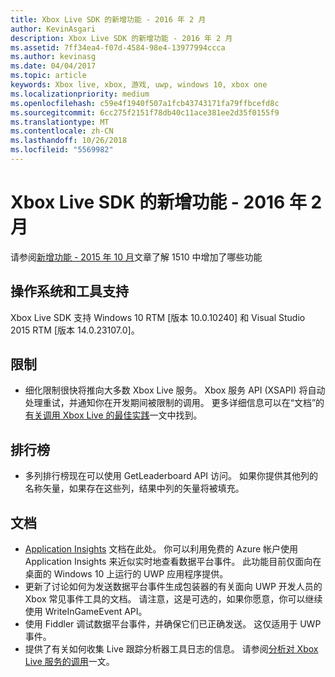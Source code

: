 ```yaml
---
title: Xbox Live SDK 的新增功能 - 2016 年 2 月
author: KevinAsgari
description: Xbox Live SDK 的新增功能 - 2016 年 2 月
ms.assetid: 7ff34ea4-f07d-4584-98e4-13977994ccca
ms.author: kevinasg
ms.date: 04/04/2017
ms.topic: article
keywords: Xbox live, xbox, 游戏, uwp, windows 10, xbox one
ms.localizationpriority: medium
ms.openlocfilehash: c59e4f1940f507a1fcb43743171fa79ffbcefd8c
ms.sourcegitcommit: 6cc275f2151f78db40c11ace381ee2d35f0155f9
ms.translationtype: MT
ms.contentlocale: zh-CN
ms.lasthandoff: 10/26/2018
ms.locfileid: "5569982"
---
```

# <a name="whats-new-for-the-xbox-live-sdk---february-2016"></a>Xbox Live SDK 的新增功能 - 2016 年 2 月

请参阅[新增功能 - 2015 年 10 月](1510-whats-new.md)文章了解 1510 中增加了哪些功能

## <a name="os-and-tool-support"></a>操作系统和工具支持
Xbox Live SDK 支持 Windows 10 RTM [版本 10.0.10240] 和 Visual Studio 2015 RTM [版本 14.0.23107.0]。

## <a name="throttling"></a>限制
- 细化限制很快将推向大多数 Xbox Live 服务。  Xbox 服务 API (XSAPI) 将自动处理重试，并通知你在开发期间被限制的调用。  更多详细信息可以在“文档”的[有关调用 Xbox Live 的最佳实践](../using-xbox-live/best-practices/best-practices-for-calling-xbox-live.md)一文中找到。

## <a name="leaderboards"></a>排行榜
- 多列排行榜现在可以使用 GetLeaderboard API 访问。 如果你提供其他列的名称矢量，如果存在这些列，结果中列的矢量将被填充。

## <a name="documentation"></a>文档
- [Application Insights](https://developer.microsoft.com/en-us/games/xbox/docs/xboxlive/xbox-live-partners/event-driven-data-platform/application-insights) 文档在此处。  你可以利用免费的 Azure 帐户使用 Application Insights 来近似实时地查看数据平台事件。  此功能目前仅面向在桌面的 Windows 10 上运行的 UWP 应用程序提供。
- 更新了讨论如何为发送数据平台事件生成包装器的有关面向 UWP 开发人员的 Xbox 常见事件工具的文档。  请注意，这是可选的，如果你愿意，你可以继续使用 WriteInGameEvent API。
- 使用 Fiddler 调试数据平台事件，并确保它们已正确发送。  这仅适用于 UWP 事件。
- 提供了有关如何收集 Live 跟踪分析器工具日志的信息。  请参阅[分析对 Xbox Live 服务的调用](../tools/analyze-service-calls.md)一文。
